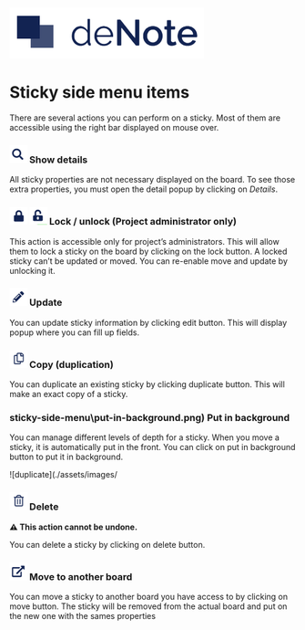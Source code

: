 ![deNote Logo](./assets/images/denote-logo.png)

# Sticky side menu items

There are several actions you can perform on a sticky. Most of them are accessible using the right bar displayed on mouse over. 


### ![icon magnifying glass](./assets/images/sticky-side-menu\view.png) Show details
All sticky properties are not necessary displayed on the board. To see those extra properties, you must open the detail popup by clicking on *Details*.

### ![lock](./assets/images/sticky-side-menu\lock.png) ![unlock](./assets/images/sticky-side-menu\unlock.png) Lock / unlock **(Project administrator only)**
This action is accessible only for project’s administrators. This will allow them to lock a sticky on the board by clicking on the lock button. A locked sticky can’t be updated or moved. 
You can re-enable move and update by unlocking it.

### ![edit](./assets/images/sticky-side-menu\edit.png) Update
You can update sticky information by clicking edit button. This will display popup where you can fill up fields.

### ![duplicate](./assets/images/sticky-side-menu\duplicate.png) Copy (duplication)
You can duplicate an existing sticky by clicking duplicate button. This will make an exact copy of a sticky.



### sticky-side-menu\put-in-background.png) Put in background
You can manage different levels of depth for a sticky. When you move a sticky, it is automatically put in the front. You can click on put in background button to put it in background.

![duplicate](./assets/images/

### ![duplicate](./assets/images/sticky-side-menu\delete.png) Delete 
**&#x26A0; This action cannot be undone.**

You can delete a sticky by clicking on delete button.



### ![move](./assets/images/sticky-side-menu\move.png) Move to another board
You can move a sticky to another board you have access to by  clicking on move button. The sticky will be removed from the actual board and put on the new one with the sames properties

